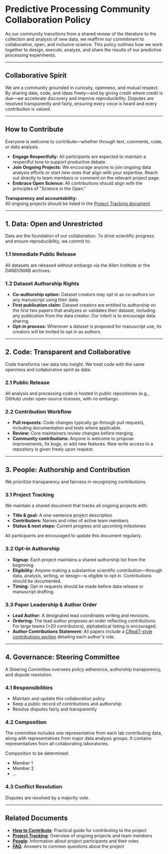 # Predictive Processing Community Collaboration Policy

As our community transitions from a shared review of the literature to the collection and analysis of new data, we reaffirm our commitment to collaborative, open, and inclusive science. This policy outlines how we work together to design, execute, analyze, and share the results of our predictive processing experiments.

---

## Collaborative Spirit

We are a community grounded in curiosity, openness, and mutual respect. By sharing data, code, and ideas freely—and by giving credit where credit is due—we accelerate discovery and improve reproducibility. Disputes are resolved transparently and fairly, ensuring every voice is heard and every contribution is valued.

---

## How to Contribute

Everyone is welcome to contribute—whether through text, comments, code, or data analysis.

  - **Engage Respectfully:** All participants are expected to maintain a respectful tone to support productive debate.
  - **Join Ongoing Projects:** We encourage anyone to join ongoing data analysis efforts or start new ones that align with your expertise. Reach out directly to team members or comment on the relevant project page.
  - **Embrace Open Science:** All contributions should align with the principles of "Science in the Open."

**Transparency and accountability:**  
All ongoing projects should be listed in the [Project Tracking document](project-tracking.md).

---

## 1. Data: Open and Unrestricted

Data are the foundation of our collaboration. To drive scientific progress and ensure reproducibility, we commit to:

### 1.1 Immediate Public Release

All datasets are released without embargo via the Allen Institute or the DANDI/NWB archives.

### 1.2 Dataset Authorship Rights
  
  - **Co‑authorship option:** Dataset creators may opt in as co-authors on any manuscript using their data.
  - **First publication claim:** Dataset creators are entitled to authorship on the first two papers that analyzes or validates their dataset, including any publication from the data creator. Our intent is to encourage data sharing. 
  - **Opt‑in process:** Whenever a dataset is proposed for manuscript use, its creators will be invited to opt in as authors.

---

## 2. Code: Transparent and Collaborative

Code transforms raw data into insight. We treat code with the same openness and collaborative spirit as data:

### 2.1 Public Release

All analysis and processing code is hosted in public repositories (e.g., GitHub) under open-source licenses, with no embargo.

### 2.2 Contribution Workflow

  - **Pull requests:** Code changes typically go through pull requests, including documentation and tests where applicable.
  - **Review:** Core maintainers review changes before merging.
  - **Community contributions:** Anyone is welcome to propose improvements, fix bugs, or add new features. New write access to a repository is given freely upon request.

---

## 3. People: Authorship and Contribution

We prioritize transparency and fairness in recognizing contributions.

### 3.1 Project Tracking

We maintain a shared document that tracks all ongoing projects with:
  
  - **Title & goal:** A one-sentence project description
  - **Contributors:** Names and roles of active team members
  - **Status & next steps:** Current progress and upcoming milestones

All participants are encouraged to update this document regularly.

### 3.2 Opt‑in Authorship
    
  - **Signup:** Each project maintains a shared authorship list from the beginning.
  - **Eligibility:** Anyone making a substantive scientific contribution—through data, analysis, writing, or design—is eligible to opt in. Contributions should be documented.
  - **Timing:** Opt-in requests should be made before data release or manuscript drafting. 

### 3.3 Paper Leadership & Author Order
  
  - **Lead Author:** A designated lead coordinates writing and revisions.
  - **Ordering:** The lead author proposes an order reflecting contributions. For large teams (>20 contributors), alphabetical listing is encouraged.
  - **Author Contributions Statement:** All papers include a [CRediT-style contributions section](https://credit.niso.org) detailing each author's role.

---

## 4. Governance: Steering Committee

A Steering Committee oversees policy adherence, authorship transparency, and dispute resolution.

### 4.1 Responsibilities
  
  - Maintain and update this collaboration policy
  - Keep a public record of contributions and authorship
  - Resolve disputes fairly and transparently

### 4.2 Composition

The committee includes one representative from each lab contributing data, along with representatives from major data analysis groups. It contains representatives from all collaborating laboratories.

Composition to be determined:

  - Member 1
  - Member 2
  - …

### 4.3 Conflict Resolution

Disputes are resolved by a majority vote.

---

## Related Documents
  
  - **[How to Contribute](how_to_contribute.md)**: Practical guide for contributing to the project
  - **[Project Tracking](project-tracking.md)**: Overview of ongoing projects and team members
  - **[People](people.md)**: Information about project participants and their roles
  - **[FAQ](faq.md)**: Answers to common questions about the project

